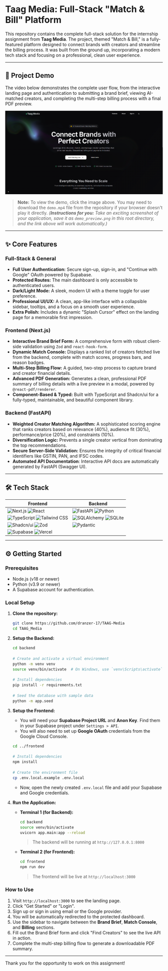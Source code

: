 # Taag Media: Full-Stack "Match & Bill" Platform

This repository contains the complete full-stack solution for the internship assignment from **Taag Media**. The project, themed "Match & Bill," is a fully-featured platform designed to connect brands with creators and streamline the billing process. It was built from the ground up, incorporating a modern tech stack and focusing on a professional, clean user experience.

---

## 🚀 Project Demo

The video below demonstrates the complete user flow, from the interactive landing page and authentication to submitting a brand brief, viewing AI-matched creators, and completing the multi-step billing process with a final PDF preview.

[![Project Demo](./demo_preview.png)](./demo.mp4)

> **Note:** To view the demo, click the image above. You may need to download the `demo.mp4` file from the repository if your browser doesn't play it directly. *(**Instructions for you:** Take an exciting screenshot of your application, save it as `demo_preview.png` in this root directory, and the link above will work automatically.)*

---

## ✨ Core Features

### Full-Stack & General
- **Full User Authentication:** Secure sign-up, sign-in, and "Continue with Google" OAuth powered by Supabase.
- **Protected Routes:** The main dashboard is only accessible to authenticated users.
- **Dark/Light Mode:** A sleek, modern UI with a theme toggle for user preference.
- **Professional UI/UX:** A clean, app-like interface with a collapsible sidebar, tooltips, and a focus on a smooth user experience.
- **Extra Polish:** Includes a dynamic "Splash Cursor" effect on the landing page for a memorable first impression.

### Frontend (Next.js)
- **Interactive Brand Brief Form:** A comprehensive form with robust client-side validation using `Zod` and `react-hook-form`.
- **Dynamic Match Console:** Displays a ranked list of creators fetched live from the backend, complete with match scores, progress bars, and reason badges.
- **Multi-Step Billing Flow:** A guided, two-step process to capture brand and creator financial details.
- **Advanced PDF Generation:** Generates a clean, professional PDF summary of billing details with a live preview in a modal, powered by `@react-pdf/renderer`.
- **Component-Based & Typed:** Built with TypeScript and Shadcn/ui for a fully-typed, maintainable, and beautiful component library.

### Backend (FastAPI)
- **Weighted Creator Matching Algorithm:** A sophisticated scoring engine that ranks creators based on relevance (40%), audience fit (30%), performance/price (20%), and constraints (10%).
- **Diversification Logic:** Prevents a single creator vertical from dominating the top recommendations.
- **Secure Server-Side Validation:** Ensures the integrity of critical financial identifiers like GSTIN, PAN, and IFSC codes.
-   **Automated API Documentation**: Interactive API docs are automatically generated by FastAPI (Swagger UI).

---

## 🛠️ Tech Stack

| Frontend                                                                                                                                                                                                                                                   | Backend                                                                                                                                                                 |
| ---------------------------------------------------------------------------------------------------------------------------------------------------------------------------------------------------------------------------------------------------------- | ----------------------------------------------------------------------------------------------------------------------------------------------------------------------- |
| ![Next.js](https://img.shields.io/badge/Next.js-000000?style=for-the-badge&logo=nextdotjs&logoColor=white) ![React](https://img.shields.io/badge/React-20232A?style=for-the-badge&logo=react&logoColor=61DAFB)                                                    | ![FastAPI](https://img.shields.io/badge/FastAPI-005571?style=for-the-badge&logo=fastapi) ![Python](https://img.shields.io/badge/Python-3776AB?style=for-the-badge&logo=python) |
| ![TypeScript](https://img.shields.io/badge/TypeScript-007ACC?style=for-the-badge&logo=typescript&logoColor=white) ![Tailwind CSS](https://img.shields.io/badge/Tailwind_CSS-38B2AC?style=for-the-badge&logo=tailwind-css&logoColor=white)                       | ![SQLAlchemy](https://img.shields.io/badge/SQLAlchemy-D71F00?style=for-the-badge&logo=sqlalchemy) ![SQLite](https://img.shields.io/badge/SQLite-07405E?style=for-the-badge&logo=sqlite&logoColor=white) |
| ![Shadcn/ui](https://img.shields.io/badge/shadcn/ui-000000?style=for-the-badge&logo=shadcnui&logoColor=white) ![Zod](https://img.shields.io/badge/Zod-3E67B1?style=for-the-badge&logo=zod&logoColor=white)                                                     | ![Pydantic](https://img.shields.io/badge/Pydantic-E92063?style=for-the-badge&logo=pydantic)                                                                               |
| ![Supabase](https://img.shields.io/badge/Supabase-3ECF8E?style=for-the-badge&logo=supabase&logoColor=white) ![Vercel](https://img.shields.io/badge/Vercel-000000?style=for-the-badge&logo=vercel&logoColor=white)                                                |                                                                                                                                                                         |

---

## ⚙️ Getting Started

### Prerequisites

-   Node.js (v18 or newer)
-   Python (v3.9 or newer)
-   A Supabase account for authentication.

### Local Setup

1.  **Clone the repository:**
    ```bash
    git clone https://github.com/dranzer-17/TAAG-Media
    cd TAAG_Media
    ```

2.  **Setup the Backend:**
    ```bash
    cd backend

    # Create and activate a virtual environment
    python -m venv venv
    source venv/bin/activate  # On Windows, use `venv\Scripts\activate`

    # Install dependencies
    pip install -r requirements.txt

    # Seed the database with sample data
    python -m app.seed
    ```

3.  **Setup the Frontend:**
    - You will need your **Supabase Project URL** and **Anon Key**. Find them in your Supabase project under `Settings > API`.
    - You will also need to set up **Google OAuth** credentials from the Google Cloud Console.
    ```bash
    cd ../frontend

    # Install dependencies
    npm install

    # Create the environment file
    cp .env.local.example .env.local
    ```
    - Now, open the newly created `.env.local` file and add your Supabase and Google credentials.

4.  **Run the Application:**
    - **Terminal 1 (for Backend):**
        ```bash
        cd backend
        source venv/bin/activate
        uvicorn app.main:app --reload
        ```
        > The backend will be running at `http://127.0.0.1:8000`

    - **Terminal 2 (for Frontend):**
        ```bash
        cd frontend
        npm run dev
        ```
        > The frontend will be live at `http://localhost:3000`

### How to Use

1.  Visit `http://localhost:3000` to see the landing page.
2.  Click "Get Started" or "Login".
3.  Sign up or sign in using email or the Google provider.
4.  You will be automatically redirected to the protected dashboard.
5.  Use the sidebar to navigate between the **Brand Brief**, **Match Console**, and **Billing** sections.
6.  Fill out the Brand Brief form and click "Find Creators" to see the live API in action.
7.  Complete the multi-step billing flow to generate a downloadable PDF summary.

---

Thank you for the opportunity to work on this assignment!